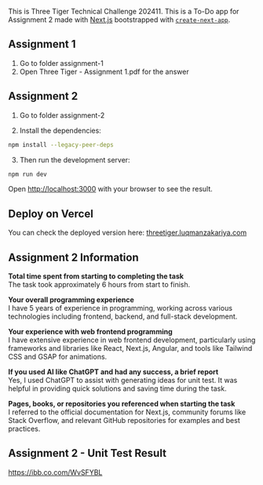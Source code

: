 This is Three Tiger Technical Challenge 202411. This is a To-Do app for Assignment 2 made with [Next.js](https://nextjs.org) bootstrapped with [`create-next-app`](https://nextjs.org/docs/app/api-reference/cli/create-next-app).

## Assignment 1

1. Go to folder assignment-1
2. Open Three Tiger - Assignment 1.pdf for the answer

## Assignment 2

1. Go to folder assignment-2

2. Install the dependencies:

```bash
npm install --legacy-peer-deps
```

3. Then run the development server:

```bash
npm run dev
```

Open [http://localhost:3000](http://localhost:3000) with your browser to see the result.

## Deploy on Vercel

You can check the deployed version here: [threetiger.luqmanzakariya.com](https://threetiger.luqmanzakariya.com)

## Assignment 2 Information

**Total time spent from starting to completing the task**
\
The task took approximately 6 hours from start to finish.

**Your overall programming experience**
\
I have 5 years of experience in programming, working across various technologies including frontend, backend, and full-stack development.

**Your experience with web frontend programming**
\
I have extensive experience in web frontend development, particularly using frameworks and libraries like React, Next.js, Angular, and tools like Tailwind CSS and GSAP for animations.

**If you used AI like ChatGPT and had any success, a brief report**
\
Yes, I used ChatGPT to assist with generating ideas for unit test. It was helpful in providing quick solutions and saving time during the task.

**Pages, books, or repositories you referenced when starting the task**
\
I referred to the official documentation for Next.js, community forums like Stack Overflow, and relevant GitHub repositories for examples and best practices.

## Assignment 2 - Unit Test Result
https://ibb.co.com/WvSFYBL